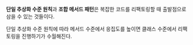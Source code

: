 **단일 추상화 수준 원칙**과 **조합 메서드 패턴**은 복잡한 코드를 리팩토링할 때 출발점으로 삼을 수 있는 것들이다. 

단일 추상화 수준 원칙에 따라 메서드 수준에서 응집도를 높이면 클래스 수준에서 리팩토링을 진행하기가 수월해진다.
